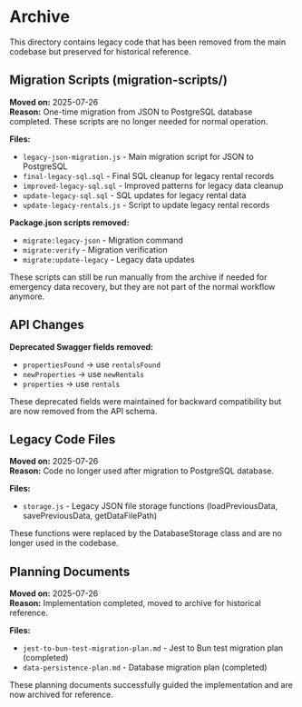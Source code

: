 # Archive

This directory contains legacy code that has been removed from the main codebase but preserved for historical reference.

## Migration Scripts (migration-scripts/)

**Moved on:** 2025-07-26  
**Reason:** One-time migration from JSON to PostgreSQL database completed. These scripts are no longer needed for normal operation.

**Files:**
- `legacy-json-migration.js` - Main migration script for JSON to PostgreSQL 
- `final-legacy-sql.sql` - Final SQL cleanup for legacy rental records
- `improved-legacy-sql.sql` - Improved patterns for legacy data cleanup
- `update-legacy-sql.sql` - SQL updates for legacy rental data
- `update-legacy-rentals.js` - Script to update legacy rental records

**Package.json scripts removed:**
- `migrate:legacy-json` - Migration command
- `migrate:verify` - Migration verification
- `migrate:update-legacy` - Legacy data updates

These scripts can still be run manually from the archive if needed for emergency data recovery, but they are not part of the normal workflow anymore.

## API Changes

**Deprecated Swagger fields removed:**
- `propertiesFound` → use `rentalsFound`
- `newProperties` → use `newRentals` 
- `properties` → use `rentals`

These deprecated fields were maintained for backward compatibility but are now removed from the API schema.

## Legacy Code Files

**Moved on:** 2025-07-26  
**Reason:** Code no longer used after migration to PostgreSQL database.

**Files:**
- `storage.js` - Legacy JSON file storage functions (loadPreviousData, savePreviousData, getDataFilePath)

These functions were replaced by the DatabaseStorage class and are no longer used in the codebase.

## Planning Documents

**Moved on:** 2025-07-26  
**Reason:** Implementation completed, moved to archive for historical reference.

**Files:**
- `jest-to-bun-test-migration-plan.md` - Jest to Bun test migration plan (completed)
- `data-persistence-plan.md` - Database migration plan (completed)

These planning documents successfully guided the implementation and are now archived for reference.
